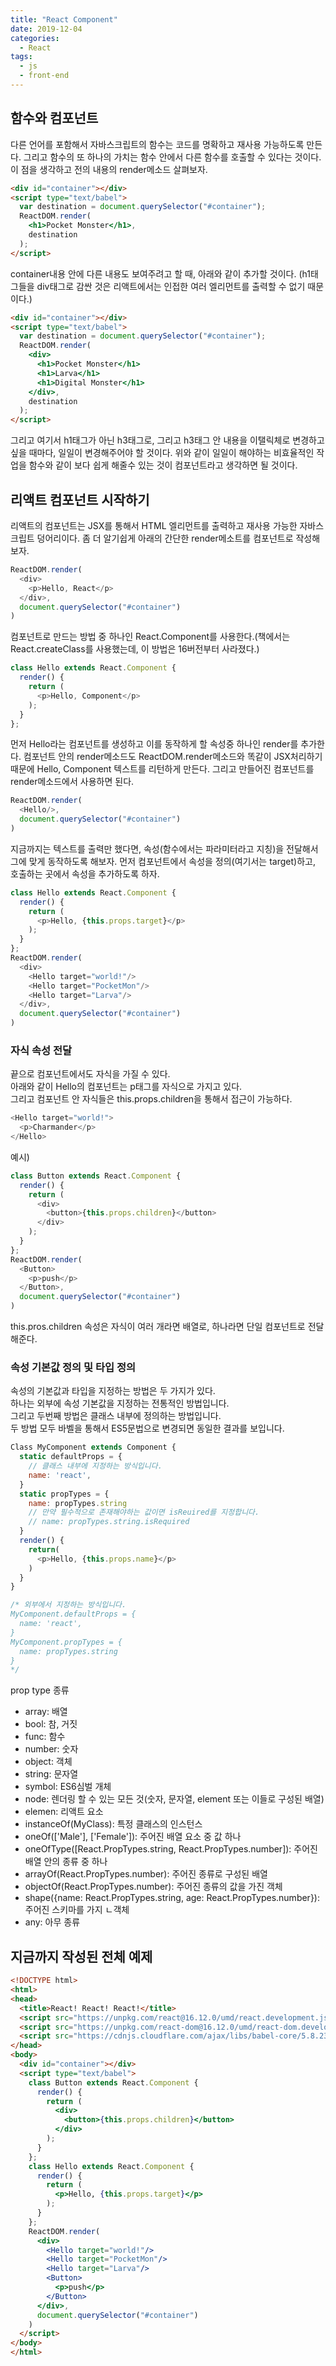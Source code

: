 ```yaml
---
title: "React Component"
date: 2019-12-04
categories:
  - React
tags:
  - js
  - front-end
---
```


## 함수와 컴포넌트

다른 언어를 포함해서 자바스크립트의 함수는 코드를 명확하고 재사용 가능하도록 만든다.
그리고 함수의 또 하나의 가치는 함수 안에서 다른 함수를 호출할 수 있다는 것이다.
이 점을 생각하고 전의 내용의 render메소드 살펴보자.

```html
<div id="container"></div>
<script type="text/babel">
  var destination = document.querySelector("#container");
  ReactDOM.render(
    <h1>Pocket Monster</h1>,
    destination
  );
</script>
```

container내용 안에 다른 내용도 보여주려고 할 때, 아래와 같이 추가할 것이다.
(h1태그들을 div태그로 감싼 것은 리액트에서는 인접한 여러 엘리먼트를 출력할 수 없기 때문이다.)

```html
<div id="container"></div>
<script type="text/babel">
  var destination = document.querySelector("#container");
  ReactDOM.render(
    <div>
      <h1>Pocket Monster</h1>
      <h1>Larva</h1>
      <h1>Digital Monster</h1>
    </div>,
    destination
  );
</script>
```

그리고 여기서 h1태그가 아닌 h3태그로, 그리고 h3태그 안 내용을 이탤릭체로 변경하고 싶을 때마다, 일일이 변경해주어야 할 것이다.
위와 같이 일일이 해야하는 비효율적인 작업을 함수와 같이 보다 쉽게 해줄수 있는 것이 컴포넌트라고 생각하면 될 것이다.

## 리액트 컴포넌트 시작하기

리액트의 컴포넌트는 JSX를 통해서 HTML 엘리먼트를 출력하고 재사용 가능한 자바스크립트 덩어리이다.
좀 더 알기쉽게 아래의 간단한 render메소트를 컴포넌트로 작성해보자.

```javascript
ReactDOM.render(
  <div>
    <p>Hello, React</p>
  </div>,
  document.querySelector("#container")
)
```

컴포넌트로 만드는 방법 중 하나인 React.Component를 사용한다.(책에서는 React.createClass를 사용했는데, 이 방법은 16버전부터 사라졌다.)

```javascript
class Hello extends React.Component {
  render() {
    return (
      <p>Hello, Component</p>
    );
  }
};
```

먼저 Hello라는 컴포넌트를 생성하고 이를 동작하게 할 속성중 하나인 render를 추가한다. 컴포넌트 안의 render메소드도 ReactDOM.render메소드와 똑같이 JSX처리하기 때문에 Hello, Component 텍스트를 리턴하게 만든다.
그리고 만들어진 컴포넌트를 render메소드에서 사용하면 된다.

```javascript
ReactDOM.render(
  <Hello/>,
  document.querySelector("#container")
)
```

지금까지는 텍스트를 출력만 했다면, 속성(함수에서는 파라미터라고 지칭)을 전달해서 그에 맞게 동작하도록 해보자.
먼저 컴포넌트에서 속성을 정의(여기서는 target)하고, 호출하는 곳에서 속성을 추가하도록 하자.

```javascript
class Hello extends React.Component {
  render() {
    return (
      <p>Hello, {this.props.target}</p>
    );
  }
};
ReactDOM.render(
  <div>
    <Hello target="world!"/>
    <Hello target="PocketMon"/>
    <Hello target="Larva"/>
  </div>,
  document.querySelector("#container")
)
```

### 자식 속성 전달

끝으로 컴포넌트에서도 자식을 가질 수 있다.  
아래와 같이 Hello의 컴포넌트는 p태그를 자식으로 가지고 있다.  
그리고 컴포넌트 안 자식들은 this.props.children을 통해서 접근이 가능하다.

```javascript
<Hello target="world!">
  <p>Charmander</p>
</Hello>
```

예시)

```javascript
class Button extends React.Component {
  render() {
    return (
      <div>
        <button>{this.props.children}</button>
      </div>
    );
  }
};
ReactDOM.render(
  <Button>
    <p>push</p>
  </Button>,
  document.querySelector("#container")
)
```

this.pros.children 속성은 자식이 여러 개라면 배열로, 하나라면 단일 컴포넌트로 전달해준다.

### 속성 기본값 정의 및 타입 정의

속성의 기본값과 타입을 지정하는 방법은 두 가지가 있다.  
하나는 외부에 속성 기본값을 지정하는 전통적인 방법입니다.  
그리고 두번째 방법은 클래스 내부에 정의하는 방법입니다.  
두 방법 모두 바벨을 통해서 ES5문법으로 변경되면 동일한 결과를 보입니다.

```javascript
Class MyComponent extends Component {
  static defaultProps = {
    // 클래스 내부에 지정하는 방식입니다.
    name: 'react',
  }
  static propTypes = {
    name: propTypes.string
    // 만약 필수적으로 존재해야하는 값이면 isReuired를 지정합니다.
    // name: propTypes.string.isRequired
  }
  render() {
    return(
      <p>Hello, {this.props.name}</p>
    )
  }
}

/* 외부에서 지정하는 방식입니다.
MyComponent.defaultProps = {
  name: 'react',
}
MyComponent.propTypes = {
  name: propTypes.string
}
*/
```

prop type 종류

* array: 배열
* bool: 참, 거짓
* func: 함수
* number: 숫자
* object: 객체
* string: 문자열
* symbol: ES6심벌 개체
* node: 렌더링 할 수 있는 모든 것(숫자, 문자열, element 또는 이들로 구성된 배열)
* elemen: 리액트 요소
* instanceOf(MyClass): 특정 클래스의 인스턴스
* oneOf(['Male'], ['Female']): 주어진 배열 요소 중 값 하나
* oneOfType([React.PropTypes.string, React.PropTypes.number]): 주어진 배열 안의 종류 중 하나
* arrayOf(React.PropTypes.number): 주어진 종류로 구성된 배열
* objectOf(React.PropTypes.number): 주어진 종류의 값을 가진 객체
* shape({name: React.PropTypes.string, age: React.PropTypes.number}): 주어진 스키마를 가지 ㄴ객체
* any: 아무 종류

## 지금까지 작성된 전체 예제

```html
<!DOCTYPE html>
<html>
<head>
  <title>React! React! React!</title>
  <script src="https://unpkg.com/react@16.12.0/umd/react.development.js"></script>
  <script src="https://unpkg.com/react-dom@16.12.0/umd/react-dom.development.js"></script>
  <script src="https://cdnjs.cloudflare.com/ajax/libs/babel-core/5.8.23/browser.min.js"></script>
</head>
<body>
  <div id="container"></div>
  <script type="text/babel">
    class Button extends React.Component {
      render() {
        return (
          <div>
            <button>{this.props.children}</button>
          </div>
        );
      }
    };
    class Hello extends React.Component {
      render() {
        return (
          <p>Hello, {this.props.target}</p>
        );
      }
    };
    ReactDOM.render(
      <div>
        <Hello target="world!"/>
        <Hello target="PocketMon"/>
        <Hello target="Larva"/>
        <Button>
          <p>push</p>
        </Button>
      </div>,
      document.querySelector("#container")
    )
  </script>
</body>
</html>
```

